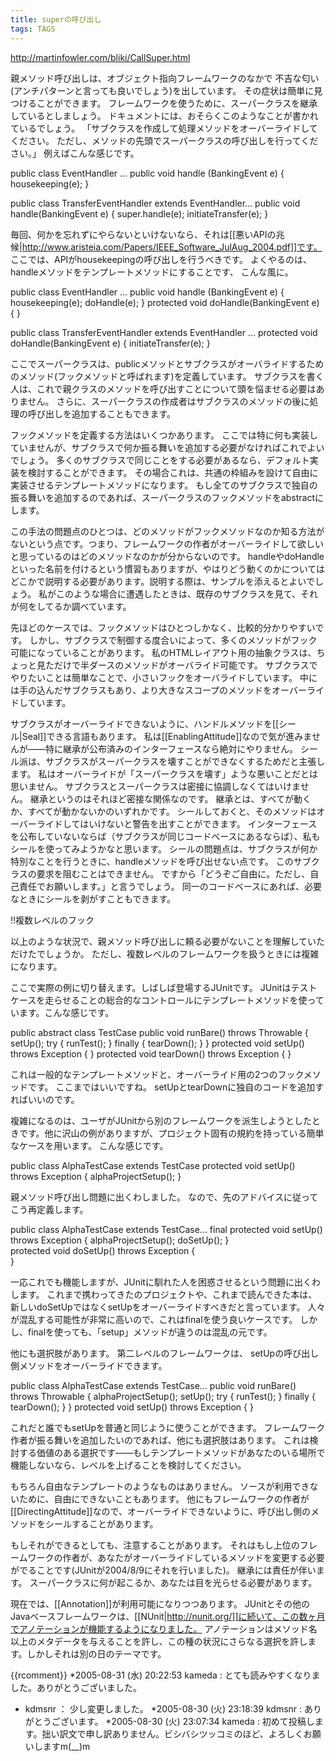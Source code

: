 ```yaml
---
title: superの呼び出し
tags: TAGS
---
```


http://martinfowler.com/bliki/CallSuper.html

親メソッド呼び出しは、オブジェクト指向フレームワークのなかで
不吉な匂い(アンチパターンと言っても良いでしょう)を出しています。
その症状は簡単に見つけることができます。
フレームワークを使うために、スーパークラスを継承しているとしましょう。
ドキュメントには、おそらくこのようなことが書かれているでしょう。
「サブクラスを作成して処理メソッドをオーバーライドしてください。
ただし、メソッドの先頭でスーパークラスの呼び出しを行ってください。」
例えばこんな感じです。

 public class EventHandler ...
   public void handle (BankingEvent e) {
    housekeeping(e);
   }
 
 public class TransferEventHandler extends EventHandler...
   public void handle(BankingEvent e) {
     super.handle(e);
     initiateTransfer(e);
   }

毎回、何かを忘れずにやらないといけないなら、それは[[悪いAPIの兆候|http://www.aristeia.com/Papers/IEEE_Software_JulAug_2004.pdf]]です。
ここでは、APIがhousekeepingの呼び出しを行うべきです。
よくやるのは、handleメソッドをテンプレートメソッドにすることです、
こんな風に。

 public class EventHandler ...
   public void handle (BankingEvent e) {
     housekeeping(e);
     doHandle(e);
   }
   protected void doHandle(BankingEvent e) {
   }
 
 public class TransferEventHandler extends EventHandler ...
   protected void doHandle(BankingEvent e) {
     initiateTransfer(e);
   }

ここでスーパークラスは、publicメソッドとサブクラスがオーバライドするためのメソッド(フックメソッドと呼ばれます)を定義しています。
サブクラスを書く人は、これで親クラスのメソッドを呼び出すことについて頭を悩ませる必要はありません。
さらに、スーパークラスの作成者はサブクラスのメソッドの後に処理の呼び出しを追加することもできます。

フックメソッドを定義する方法はいくつかあります。
ここでは特に何も実装していませんが、サブクラスで何か振る舞いを追加する必要がなければこれでよいでしょう。
多くのサブクラスで同じことをする必要があるなら、デフォルト実装を検討することができます。
その場合これは、共通の枠組みを設けて自由に実装させるテンプレートメソッドになります。
もし全てのサブクラスで独自の振る舞いを追加するのであれば、スーパークラスのフックメソッドをabstractにします。

この手法の問題点のひとつは、どのメソッドがフックメソッドなのか知る方法がないという点です。つまり、フレームワークの作者がオーバーライドして欲しいと思っているのはどのメソッドなのかが分からないのです。
handleやdoHandleといった名前を付けるという慣習もありますが、やはりどう動くのかについてはどこかで説明する必要があります。説明する際は、サンプルを添えるとよいでしょう。
私がこのような場合に遭遇したときは、既存のサブクラスを見て、それが何をしてるか調べています。

先ほどのケースでは、フックメソッドはひとつしかなく、比較的分かりやすいです。
しかし、サブクラスで制御する度合いによって、多くのメソッドがフック可能になっていることがあります。
私のHTMLレイアウト用の抽象クラスは、ちょっと見ただけで半ダースのメソッドがオーバライド可能です。
サブクラスでやりたいことは簡単なことで、小さいフックをオーバライドしています。
中には手の込んだサブクラスもあり、より大きなスコープのメソッドをオーバーライドしています。

サブクラスがオーバーライドできないように、ハンドルメソッドを[[シール|Seal]]できる言語もあります。
私は[[EnablingAttitude]]なので気が進みませんが——特に継承が公布済みのインターフェースなら絶対にやりません。
シール派は、サブクラスがスーパークラスを壊すことができなくするためだと主張します。
私はオーバーライドが「スーパークラスを壊す」ような悪いことだとは思いません。
サブクラスとスーパークラスは密接に協調しなくてはいけません。
継承というのはそれほど密接な関係なのです。
継承とは、すべてが動くか、すべてが動かないかのいずれかです。
シールしておくと、そのメソッドはオーバーライドしてはいけないと警告を出すことができます。
インターフェースを公布していないならば（サブクラスが同じコードベースにあるならば）、私もシールを使ってみようかなと思います。
シールの問題点は、サブクラスが何か特別なことを行うときに、handleメソッドを呼び出せない点です。
このサブクラスの要求を阻むことはできません。
ですから「どうぞご自由に。ただし、自己責任でお願いします。」と言うでしょう。
同一のコードベースにあれば、必要なときにシールを剥がすこともできます。

!!複数レベルのフック

以上のような状況で、親メソッド呼び出しに頼る必要がないことを理解していただけたでしょうか。
ただし、複数レベルのフレームワークを扱うときには複雑になります。

ここで実際の例に切り替えます。しばしば登場するJUnitです。
JUnitはテストケースを走らせることの総合的なコントロールにテンプレートメソッドを使っています。こんな感じです。

 public abstract class TestCase
   public void runBare() throws Throwable {
     setUp();
     try {
       runTest();
     }
     finally {
       tearDown();
     }
   }
   protected void setUp() throws Exception {
   }
   protected void tearDown() throws Exception {
   }

これは一般的なテンプレートメソッドと、オーバーライド用の2つのフックメソッドです。
ここまではいいですね。
setUpとtearDownに独自のコードを追加すればいいのです。

複雑になるのは、ユーザがJUnitから別のフレームワークを派生しようとしたときです。他に沢山の例がありますが、プロジェクト固有の規約を持っている簡単なケースを用います。
こんな感じです。

 public class AlphaTestCase extends TestCase
   protected void setUp() throws Exception {
     alphaProjectSetup();
   }

親メソッド呼び出し問題に出くわしました。
なので、先のアドバイスに従ってこう再定義します。

 public class AlphaTestCase extends TestCase...
   final protected void setUp() throws Exception {
     alphaProjectSetup();
     doSetUp();
   }    
   protected void doSetUp() throws Exception {        
   }

一応これでも機能しますが、JUnitに馴れた人を困惑させるという問題に出くわします。
これまで携わってきたのプロジェクトや、これまで読んできた本は、
新しいdoSetUpではなくsetUpをオーバーライドすべきだと言っています。
人々が混乱する可能性が非常に高いので、これはfinalを使う良いケースです。
しかし、finalを使っても、「setup」メソッドが違うのは混乱の元です。

他にも選択肢があります。
第二レベルのフレームワークは、
setUpの呼び出し側メソッドをオーバーライドできます。

 public class AlphaTestCase extends TestCase...
   public void runBare() throws Throwable {
     alphaProjectSetup();
     setUp();
     try {
       runTest();
     }
     finally {
       tearDown();
     }
   }
   protected void setUp() throws Exception {
   } 

これだと誰でもsetUpを普通と同じように使うことができます。
フレームワーク作者が振る舞いを追加したいのであれば、他にも選択肢はあります。
これは検討する価値のある選択です——もしテンプレートメソッドがあなたのいる場所で機能しないなら、レベルを上げることを検討してください。

もちろん自由なテンプレートのようなものはありません。
ソースが利用できないために、自由にできないこともあります。
他にもフレームワークの作者が[[DirectingAttitude]]なので、オーバーライドできないように、呼び出し側のメソッドをシールすることがあります。

もしそれができるとしても、注意することがあります。
それはもし上位のフレームワークの作者が、あなたがオーバーライドしているメソッドを変更する必要がでることです(JUnitが2004/8/9にそれを行いました)。
継承には責任が伴います。
スーパークラスに何が起こるか、あなたは目を光らせる必要があります。

現在では、[[Annotation]]が利用可能になりつつあります。
JUnitとその他のJavaベースフレームワークは、[[NUnit|http://nunit.org/]]に続いて、この数ヶ月でアノテーションが機能するようになりました。
アノテーションはメソッド名以上のメタデータを与えることを許し、この種の状況にさらなる選択を許します。しかしそれは別の日のテーマです。


{{rcomment}}
*2005-08-31 (水) 20:22:53 kameda : とても読みやすくなりました。ありがとうございました。
* kdmsnr ： 少し変更しました。
*2005-08-30 (火) 23:18:39 kdmsnr : ありがとうございます。
*2005-08-30 (火) 23:07:34 kameda : 初めて投稿します。拙い訳文で申し訳ありません。ビシバシツッコミのほど、よろしくお願いしますm(__)m
